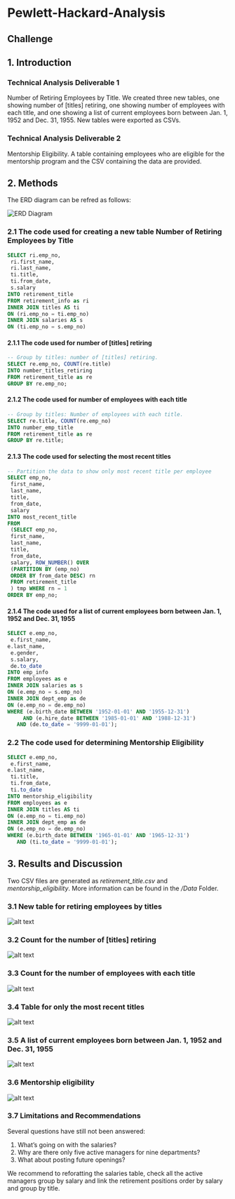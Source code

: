 # Pewlett-Hackard-Analysis

## Challenge

## 1. Introduction

### Technical Analysis Deliverable 1

Number of Retiring Employees by Title. We created three new tables, one showing number of [titles] retiring, one showing number of employees with each title, and one showing a list of current employees born between Jan. 1, 1952 and Dec. 31, 1955. New tables were exported as CSVs.

### Technical Analysis Deliverable 2

Mentorship Eligibility. A table containing employees who are eligible for the mentorship program and the CSV containing the data are provided.

## 2. Methods

The ERD diagram can be refred as follows:

![ERD Diagram](https://github.com/keyoumao/Pewlett-Hackard-Analysis/blob/master/EmployeeDB.PNG)

### 2.1 The code used for creating a new table Number of Retiring Employees by Title

``` sql
SELECT ri.emp_no,
 ri.first_name,
 ri.last_name,
 ti.title,
 ti.from_date,
 s.salary
INTO retirement_title
FROM retirement_info as ri
INNER JOIN titles AS ti
ON (ri.emp_no = ti.emp_no)
INNER JOIN salaries AS s
ON (ti.emp_no = s.emp_no)
```

#### 2.1.1 The code used for number of [titles] retiring

```sql
-- Group by titles: number of [titles] retiring.
SELECT re.emp_no, COUNT(re.title)
INTO number_titles_retiring
FROM retirement_title as re
GROUP BY re.emp_no;
```

#### 2.1.2 The code used for number of employees with each title

``` sql
-- Group by titles: Number of employees with each title.
SELECT re.title, COUNT(re.emp_no)
INTO number_emp_title
FROM retirement_title as re
GROUP BY re.title;
```

#### 2.1.3 The code used for selecting the most recent titles

``` sql
-- Partition the data to show only most recent title per employee
SELECT emp_no,
 first_name,
 last_name,
 title,
 from_date,
 salary
INTO most_recent_title
FROM
 (SELECT emp_no,
 first_name,
 last_name,
 title,
 from_date,
 salary, ROW_NUMBER() OVER
 (PARTITION BY (emp_no)
 ORDER BY from_date DESC) rn
 FROM retirement_title
 ) tmp WHERE rn = 1
ORDER BY emp_no;
```

#### 2.1.4 The code used for a list of current employees born between Jan. 1, 1952 and Dec. 31, 1955

``` sql
SELECT e.emp_no,
 e.first_name,
e.last_name,
 e.gender,
 s.salary,
 de.to_date
INTO emp_info
FROM employees as e
INNER JOIN salaries as s
ON (e.emp_no = s.emp_no)
INNER JOIN dept_emp as de
ON (e.emp_no = de.emp_no)
WHERE (e.birth_date BETWEEN '1952-01-01' AND '1955-12-31')
     AND (e.hire_date BETWEEN '1985-01-01' AND '1988-12-31')
   AND (de.to_date = '9999-01-01');
```

### 2.2 The code used for determining Mentorship Eligibility

``` sql
SELECT e.emp_no,
 e.first_name,
e.last_name,
 ti.title,
 ti.from_date,
 ti.to_date
INTO mentorship_eligibility
FROM employees as e
INNER JOIN titles AS ti
ON (e.emp_no = ti.emp_no)
INNER JOIN dept_emp as de
ON (e.emp_no = de.emp_no)
WHERE (e.birth_date BETWEEN '1965-01-01' AND '1965-12-31')
   AND (ti.to_date = '9999-01-01');
```

## 3. Results and Discussion

Two CSV files are generated as *retirement_title.csv* and *mentorship_eligibility*. More information can be found in the */Data* Folder.

### 3.1 New table for retiring employees by titles

![alt text](https://github.com/keyoumao/Pewlett-Hackard-Analysis/blob/master/Fig.1.PNG)

### 3.2 Count for the number of [titles] retiring

![alt text](https://github.com/keyoumao/Pewlett-Hackard-Analysis/blob/master/Fig.2.PNG)

### 3.3 Count for the number of employees with each title

![alt text](https://github.com/keyoumao/Pewlett-Hackard-Analysis/blob/master/Fig.3.PNG)

### 3.4 Table for only the most recent titles

![alt text](https://github.com/keyoumao/Pewlett-Hackard-Analysis/blob/master/Fig.4.PNG)

### 3.5 A list of current employees born between Jan. 1, 1952 and Dec. 31, 1955

![alt text](https://github.com/keyoumao/Pewlett-Hackard-Analysis/blob/master/Fig.5.PNG)

### 3.6 Mentorship eligibility

![alt text](https://github.com/keyoumao/Pewlett-Hackard-Analysis/blob/master/Fig.6.PNG)

### 3.7 Limitations and Recommendations

Several questions have still not been answered:

1. What’s going on with the salaries?
2. Why are there only five active managers for nine departments?
3. What about posting future openings?

We recommend to reforatting the salaries table, check all the active managers group by salary and link the retirement positions order by salary and group by title. 
